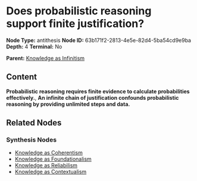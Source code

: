 # Does probabilistic reasoning support finite justification?

**Node Type:** antithesis
**Node ID:** 63b171f2-2813-4e5e-82d4-5ba54cd9e9ba
**Depth:** 4
**Terminal:** No

**Parent:** [Knowledge as Infinitism](knowledge-as-infinitism-synthesis-536be45f-2126-45ff-a06e-6a54e2685dc2.md)

## Content

**Probabilistic reasoning requires finite evidence to calculate probabilities effectively.**, **An infinite chain of justification confounds probabilistic reasoning by providing unlimited steps and data.**

## Related Nodes

### Synthesis Nodes

- [Knowledge as Coherentism](knowledge-as-coherentism-synthesis-3201dc26-f460-4b76-957c-3401f65a3a3e.md)
- [Knowledge as Foundationalism](knowledge-as-foundationalism-synthesis-ffab5d6a-d2b8-468c-b34f-ec27121daf27.md)
- [Knowledge as Reliabilism](knowledge-as-reliabilism-synthesis-c96230ee-69b1-40a9-815c-63f2ab3bee7b.md)
- [Knowledge as Contextualism](knowledge-as-contextualism-synthesis-bf223d11-3fed-41cf-8e75-84a85fb09337.md)
